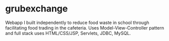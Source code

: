 # grubexchange
Webapp I built independently to reduce food waste in school through facilitating food trading in the cafeteria. Uses Model-View-Controller pattern and full stack uses HTML/CSS/JSP, Servlets, JDBC, MySQL. 
